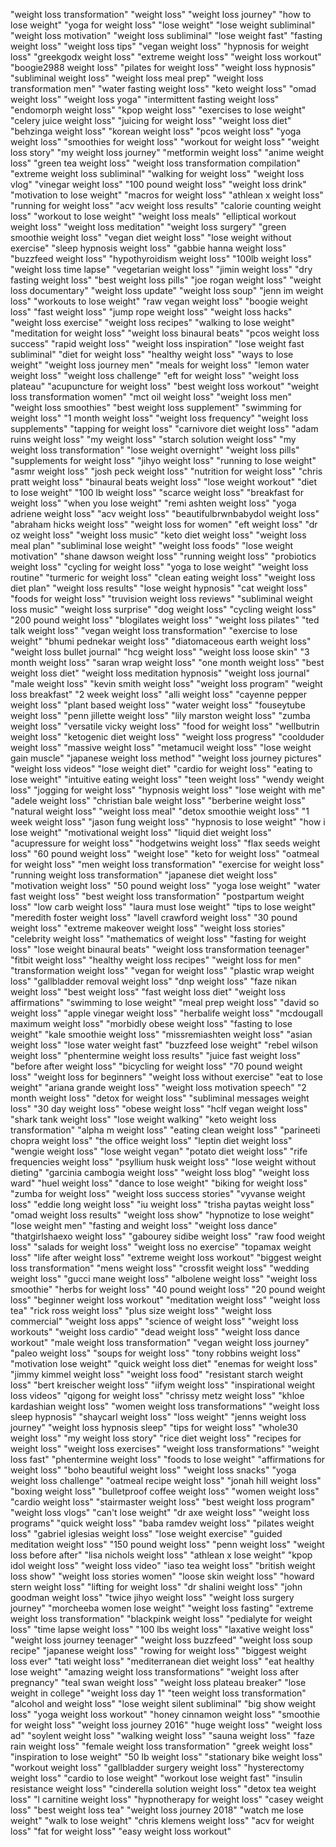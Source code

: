 "weight loss transformation"
"weight loss"
"weight loss journey"
"how to lose weight"
"yoga for weight loss"
"lose weight"
"lose weight subliminal"
"weight loss motivation"
"weight loss subliminal"
"lose weight fast"
"fasting weight loss"
"weight loss tips"
"vegan weight loss"
"hypnosis for weight loss"
"greekgodx weight loss"
"extreme weight loss"
"weight loss workout"
"boogie2988 weight loss"
"pilates for weight loss"
"weight loss hypnosis"
"subliminal weight loss"
"weight loss meal prep"
"weight loss transformation men"
"water fasting weight loss"
"keto weight loss"
"omad weight loss"
"weight loss yoga"
"intermittent fasting weight loss"
"endomorph weight loss"
"kpop weight loss"
"exercises to lose weight"
"celery juice weight loss"
"juicing for weight loss"
"weight loss diet"
"behzinga weight loss"
"korean weight loss"
"pcos weight loss"
"yoga weight loss"
"smoothies for weight loss"
"workout for weight loss"
"weight loss story"
"my weight loss journey"
"metformin weight loss"
"anime weight loss"
"green tea weight loss"
"weight loss transformation compilation"
"extreme weight loss subliminal"
"walking for weight loss"
"weight loss vlog"
"vinegar weight loss"
"100 pound weight loss"
"weight loss drink"
"motivation to lose weight"
"macros for weight loss"
"athlean x weight loss"
"running for weight loss"
"acv weight loss results"
"calorie counting weight loss"
"workout to lose weight"
"weight loss meals"
"elliptical workout weight loss"
"weight loss meditation"
"weight loss surgery"
"green smoothie weight loss"
"vegan diet weight loss"
"lose weight without exercise"
"sleep hypnosis weight loss"
"gabbie hanna weight loss"
"buzzfeed weight loss"
"hypothyroidism weight loss"
"100lb weight loss"
"weight loss time lapse"
"vegetarian weight loss"
"jimin weight loss"
"dry fasting weight loss"
"best weight loss pills"
"joe rogan weight loss"
"weight loss documentary"
"weight loss update"
"weight loss soup"
"jenn im weight loss"
"workouts to lose weight"
"raw vegan weight loss"
"boogie weight loss"
"fast weight loss"
"jump rope weight loss"
"weight loss hacks"
"weight loss exercise"
"weight loss recipes"
"walking to lose weight"
"meditation for weight loss"
"weight loss binaural beats"
"pcos weight loss success"
"rapid weight loss"
"weight loss inspiration"
"lose weight fast subliminal"
"diet for weight loss"
"healthy weight loss"
"ways to lose weight"
"weight loss journey men"
"meals for weight loss"
"lemon water weight loss"
"weight loss challenge"
"eft for weight loss"
"weight loss plateau"
"acupuncture for weight loss"
"best weight loss workout"
"weight loss transformation women"
"mct oil weight loss"
"weight loss men"
"weight loss smoothies"
"best weight loss supplement"
"swimming for weight loss"
"1 month weight loss"
"weight loss frequency"
"weight loss supplements"
"tapping for weight loss"
"carnivore diet weight loss"
"adam ruins weight loss"
"my weight loss"
"starch solution weight loss"
"my weight loss transformation"
"lose weight overnight"
"weight loss pills"
"supplements for weight loss"
"jihyo weight loss"
"running to lose weight"
"asmr weight loss"
"josh peck weight loss"
"nutrition for weight loss"
"chris pratt weight loss"
"binaural beats weight loss"
"lose weight workout"
"diet to lose weight"
"100 lb weight loss"
"scarce weight loss"
"breakfast for weight loss"
"when you lose weight"
"remi ashten weight loss"
"yoga adriene weight loss"
"acv weight loss"
"beautifulbrwnbabydol weight loss"
"abraham hicks weight loss"
"weight loss for women"
"eft weight loss"
"dr oz weight loss"
"weight loss music"
"keto diet weight loss"
"weight loss meal plan"
"subliminal lose weight"
"weight loss foods"
"lose weight motivation"
"shane dawson weight loss"
"running weight loss"
"probiotics weight loss"
"cycling for weight loss"
"yoga to lose weight"
"weight loss routine"
"turmeric for weight loss"
"clean eating weight loss"
"weight loss diet plan"
"weight loss results"
"lose weight hypnosis"
"cat weight loss"
"foods for weight loss"
"truvision weight loss reviews"
"subliminal weight loss music"
"weight loss surprise"
"dog weight loss"
"cycling weight loss"
"200 pound weight loss"
"blogilates weight loss"
"weight loss pilates"
"ted talk weight loss"
"vegan weight loss transformation"
"exercise to lose weight"
"bhumi pednekar weight loss"
"diatomaceous earth weight loss"
"weight loss bullet journal"
"hcg weight loss"
"weight loss loose skin"
"3 month weight loss"
"saran wrap weight loss"
"one month weight loss"
"best weight loss diet"
"weight loss meditation hypnosis"
"weight loss journal"
"male weight loss"
"kevin smith weight loss"
"weight loss program"
"weight loss breakfast"
"2 week weight loss"
"alli weight loss"
"cayenne pepper weight loss"
"plant based weight loss"
"water weight loss"
"fouseytube weight loss"
"penn jillette weight loss"
"lily marston weight loss"
"zumba weight loss"
"versatile vicky weight loss"
"food for weight loss"
"wellbutrin weight loss"
"ketogenic diet weight loss"
"weight loss progress"
"coolduder weight loss"
"massive weight loss"
"metamucil weight loss"
"lose weight gain muscle"
"japanese weight loss method"
"weight loss journey pictures"
"weight loss videos"
"lose weight diet"
"cardio for weight loss"
"eating to lose weight"
"intuitive eating weight loss"
"teen weight loss"
"wendy weight loss"
"jogging for weight loss"
"hypnosis weight loss"
"lose weight with me"
"adele weight loss"
"christian bale weight loss"
"berberine weight loss"
"natural weight loss"
"weight loss meal"
"detox smoothie weight loss"
"1 week weight loss"
"jason fung weight loss"
"hypnosis to lose weight"
"how i lose weight"
"motivational weight loss"
"liquid diet weight loss"
"acupressure for weight loss"
"hodgetwins weight loss"
"flax seeds weight loss"
"60 pound weight loss"
"weight lose"
"keto for weight loss"
"oatmeal for weight loss"
"men weight loss transformation"
"exercise for weight loss"
"running weight loss transformation"
"japanese diet weight loss"
"motivation weight loss"
"50 pound weight loss"
"yoga lose weight"
"water fast weight loss"
"best weight loss transformation"
"postpartum weight loss"
"low carb weight loss"
"laura must lose weight"
"tips to lose weight"
"meredith foster weight loss"
"lavell crawford weight loss"
"30 pound weight loss"
"extreme makeover weight loss"
"weight loss stories"
"celebrity weight loss"
"mathematics of weight loss"
"fasting for weight loss"
"lose weight binaural beats"
"weight loss transformation teenager"
"fitbit weight loss"
"healthy weight loss recipes"
"weight loss for men"
"transformation weight loss"
"vegan for weight loss"
"plastic wrap weight loss"
"gallbladder removal weight loss"
"dnp weight loss"
"faze nikan weight loss"
"best weight loss"
"fast weight loss diet"
"weight loss affirmations"
"swimming to lose weight"
"meal prep weight loss"
"david so weight loss"
"apple vinegar weight loss"
"herbalife weight loss"
"mcdougall maximum weight loss"
"morbidly obese weight loss"
"fasting to lose weight"
"kale smoothie weight loss"
"missremiashten weight loss"
"asian weight loss"
"lose water weight fast"
"buzzfeed lose weight"
"rebel wilson weight loss"
"phentermine weight loss results"
"juice fast weight loss"
"before after weight loss"
"bicycling for weight loss"
"70 pound weight loss"
"weight loss for beginners"
"weight loss without exercise"
"eat to lose weight"
"ariana grande weight loss"
"weight loss motivation speech"
"2 month weight loss"
"detox for weight loss"
"subliminal messages weight loss"
"30 day weight loss"
"obese weight loss"
"hclf vegan weight loss"
"shark tank weight loss"
"lose weight walking"
"keto weight loss transformation"
"alpha m weight loss"
"eating clean weight loss"
"parineeti chopra weight loss"
"the office weight loss"
"leptin diet weight loss"
"wengie weight loss"
"lose weight vegan"
"potato diet weight loss"
"rife frequencies weight loss"
"psyllium husk weight loss"
"lose weight without dieting"
"garcinia cambogia weight loss"
"weight loss blog"
"weight loss ward"
"huel weight loss"
"dance to lose weight"
"biking for weight loss"
"zumba for weight loss"
"weight loss success stories"
"vyvanse weight loss"
"eddie long weight loss"
"iu weight loss"
"trisha paytas weight loss"
"omad weight loss results"
"weight loss show"
"hypnotize to lose weight"
"lose weight men"
"fasting and weight loss"
"weight loss dance"
"thatgirlshaexo weight loss"
"gabourey sidibe weight loss"
"raw food weight loss"
"salads for weight loss"
"weight loss no exercise"
"topamax weight loss"
"life after weight loss"
"extreme weight loss workout"
"biggest weight loss transformation"
"mens weight loss"
"crossfit weight loss"
"wedding weight loss"
"gucci mane weight loss"
"albolene weight loss"
"weight loss smoothie"
"herbs for weight loss"
"40 pound weight loss"
"20 pound weight loss"
"beginner weight loss workout"
"meditation weight loss"
"weight loss tea"
"rick ross weight loss"
"plus size weight loss"
"weight loss commercial"
"weight loss apps"
"science of weight loss"
"weight loss workouts"
"weight loss cardio"
"dead weight loss"
"weight loss dance workout"
"male weight loss transformation"
"vegan weight loss journey"
"paleo weight loss"
"soups for weight loss"
"tony robbins weight loss"
"motivation lose weight"
"quick weight loss diet"
"enemas for weight loss"
"jimmy kimmel weight loss"
"weight loss food"
"resistant starch weight loss"
"bert kreischer weight loss"
"iifym weight loss"
"inspirational weight loss videos"
"qigong for weight loss"
"chrissy metz weight loss"
"khloe kardashian weight loss"
"women weight loss transformations"
"weight loss sleep hypnosis"
"shaycarl weight loss"
"loss weight"
"jenns weight loss journey"
"weight loss hypnosis sleep"
"tips for weight loss"
"whole30 weight loss"
"my weight loss story"
"rice diet weight loss"
"recipes for weight loss"
"weight loss exercises"
"weight loss transformations"
"weight loss fast"
"phentermine weight loss"
"foods to lose weight"
"affirmations for weight loss"
"boho beautiful weight loss"
"weight loss snacks"
"yoga weight loss challenge"
"oatmeal recipe weight loss"
"jonah hill weight loss"
"boxing weight loss"
"bulletproof coffee weight loss"
"women weight loss"
"cardio weight loss"
"stairmaster weight loss"
"best weight loss program"
"weight loss vlogs"
"can't lose weight"
"dr axe weight loss"
"weight loss programs"
"quick weight loss"
"baba ramdev weight loss"
"pilates weight loss"
"gabriel iglesias weight loss"
"lose weight exercise"
"guided meditation weight loss"
"150 pound weight loss"
"penn weight loss"
"weight loss before after"
"lisa nichols weight loss"
"athlean x lose weight"
"kpop idol weight loss"
"weight loss video"
"iaso tea weight loss"
"british weight loss show"
"weight loss stories women"
"loose skin weight loss"
"howard stern weight loss"
"lifting for weight loss"
"dr shalini weight loss"
"john goodman weight loss"
"twice jihyo weight loss"
"weight loss surgery journey"
"morcheeba women lose weight"
"weight loss fasting"
"extreme weight loss transformation"
"blackpink weight loss"
"pedialyte for weight loss"
"time lapse weight loss"
"100 lbs weight loss"
"laxative weight loss"
"weight loss journey teenager"
"weight loss buzzfeed"
"weight loss soup recipe"
"japanese weight loss"
"rowing for weight loss"
"biggest weight loss ever"
"tati weight loss"
"mediterranean diet weight loss"
"eat healthy lose weight"
"amazing weight loss transformations"
"weight loss after pregnancy"
"teal swan weight loss"
"weight loss plateau breaker"
"lose weight in college"
"weight loss day 1"
"teen weight loss transformation"
"alcohol and weight loss"
"lose weight silent subliminal"
"big show weight loss"
"yoga weight loss workout"
"honey cinnamon weight loss"
"smoothie for weight loss"
"weight loss journey 2016"
"huge weight loss"
"weight loss ad"
"soylent weight loss"
"walking weight loss"
"sauna weight loss"
"faze rain weight loss"
"female weight loss transformation"
"greek weight loss"
"inspiration to lose weight"
"50 lb weight loss"
"stationary bike weight loss"
"workout weight loss"
"gallbladder surgery weight loss"
"hysterectomy weight loss"
"cardio to lose weight"
"workout lose weight fast"
"insulin resistance weight loss"
"cinderella solution weight loss"
"detox tea weight loss"
"l carnitine weight loss"
"hypnotherapy for weight loss"
"casey weight loss"
"best weight loss tea"
"weight loss journey 2018"
"watch me lose weight"
"walk to lose weight"
"chris klemens weight loss"
"acv for weight loss"
"fat for weight loss"
"easy weight loss workout"